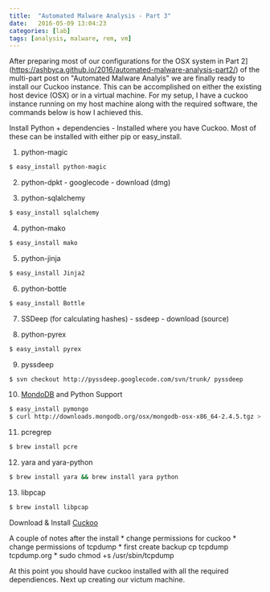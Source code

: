 ```yaml
---
title:  "Automated Malware Analysis - Part 3"
date:   2016-05-09 13:04:23
categories: [lab]
tags: [analysis, malware, rem, vm]
---
```

After preparing most of our configurations for the OSX system in Part 2](https://ashbyca.github.io/2016/automated-malware-analysis-part2/) of the multi-part post on "Automated Malware Analyis" we are finally
ready to install our Cuckoo instance.  This can be accomplished on either the existing host device (OSX) or in a virtual
machine.  For my setup, I have a cuckoo instance running on my host machine along with the required software, the commands
below is how I achieved this.

Install Python + dependencies - Installed where you have Cuckoo.  Most of these can be installed with either pip or easy_install.

1. python-magic 

```Bash
$ easy_install python-magic
```
2. python-dpkt - googlecode - download (dmg)

3. python-sqlalchemy 

```Bash
$ easy_install sqlalchemy
```

4. python-mako 

```Bash
$ easy_install mako
```

5. python-jinja

```Bash
$ easy_install Jinja2
```

6. python-bottle

```Bash
$ easy_install Bottle
```

7. SSDeep (for calculating hashes) - ssdeep - download (source)

8. python-pyrex

```Bash
$ easy_install pyrex
```

9. pyssdeep 

```Bash
$ svn checkout http://pyssdeep.googlecode.com/svn/trunk/ pyssdeep
```

10. [MondoDB](http://docs.mongodb.org/manual/tutorial/install-mongodb-on-os-x/) and Python Support

```Bash
$ easy_install pymongo
$ curl http://downloads.mongodb.org/osx/mongodb-osx-x86_64-2.4.5.tgz > mongodb.tgz
```

11. pcregrep 

```Bash
$ brew install pcre
```
12. yara and yara-python

```Bash
$ brew install yara && brew install yara python
```

13. libpcap 

```Bash
$ brew install libpcap
```

Download & Install [Cuckoo](https://cuckoosandbox.org)

A couple of notes after the install
    * change permissions for cuckoo
    * change permissions of tcpdump
    * first create backup cp tcpdump tcpdump.org
          * sudo chmod +s /usr/sbin/tcpdump

 At this point you should have cuckoo installed with all the required dependiences.  Next up creating our victum machine.
